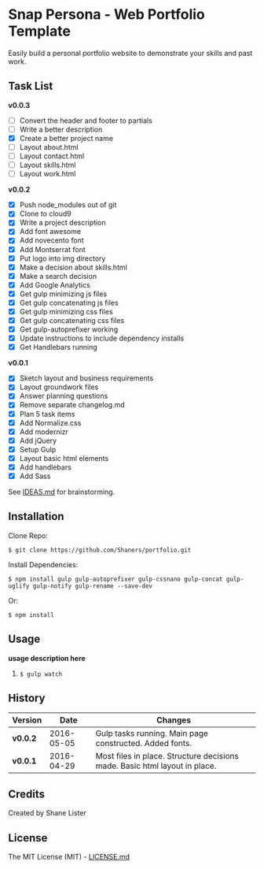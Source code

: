 # Snap Persona - Web Portfolio Template

Easily build a personal portfolio website to demonstrate your skills and past work.

## Task List

**v0.0.3**
- [ ] Convert the header and footer to partials
- [ ] Write a better description
- [X] Create a better project name
- [ ] Layout about.html
- [ ] Layout contact.html
- [ ] Layout skills.html
- [ ] Layout work.html

**v0.0.2**
- [X] Push node_modules out of git
- [X] Clone to cloud9
- [X] Write a project description
- [X] Add font awesome
- [X] Add novecento font
- [X] Add Montserrat font
- [X] Put logo into img directory
- [X] Make a decision about skills.html
- [X] Make a search decision
- [X] Add Google Analytics
- [X] Get gulp minimizing js files
- [X] Get gulp concatenating js files
- [X] Get gulp minimizing css files
- [X] Get gulp concatenating css files
- [X] Get gulp-autoprefixer working
- [X] Update instructions to include dependency installs
- [X] Get Handlebars running

**v0.0.1**
- [X] Sketch layout and business requirements
- [X] Layout groundwork files
- [X] Answer planning questions
- [X] Remove separate changelog.md
- [X] Plan 5 task items
- [X] Add Normalize.css
- [X] Add modernizr
- [X] Add jQuery
- [X] Setup Gulp
- [X] Layout basic html elements
- [X] Add handlebars
- [X] Add Sass

See [IDEAS.md](./IDEAS.md) for brainstorming.

## Installation

Clone Repo:

```$ git clone https://github.com/Shaners/portfolio.git```

Install Dependencies:

```$ npm install gulp gulp-autoprefixer gulp-cssnano gulp-concat gulp-uglify gulp-notify gulp-rename --save-dev```

Or:

```$ npm install```

## Usage

**usage description here**

1. ```$ gulp watch```

## History

| Version | Date | Changes |
| ------- | ---- | ------- |
| **v0.0.2** | 2016-05-05 | Gulp tasks running. Main page constructed. Added fonts. |
| **v0.0.1** | 2016-04-29 | Most files in place. Structure decisions made. Basic html layout in place. |

## Credits

Created by Shane Lister

## License

The MIT License (MIT) - [LICENSE.md](./LICENSE.md)